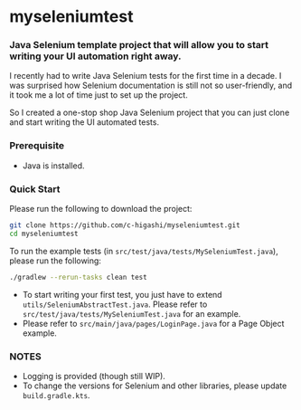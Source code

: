 # myseleniumtest

### Java Selenium template project that will allow you to start writing your UI automation right away.
I recently had to write Java Selenium tests for the first time in a decade.  I was surprised how Selenium documentation is still not so user-friendly, and it took me a lot of time just to set up the project.

So I created a one-stop shop Java Selenium project that you can just clone and start writing the UI automated tests.  

### Prerequisite
* Java is installed.

### Quick Start
Please run the following to download the project:
```bash
git clone https://github.com/c-higashi/myseleniumtest.git
cd myseleniumtest
```

To run the example tests (in `src/test/java/tests/MySeleniumTest.java`), please run the following:
```bash
./gradlew --rerun-tasks clean test
```
* To start writing your first test, you just have to extend `utils/SeleniumAbstractTest.java`.  Please refer to `src/test/java/tests/MySeleniumTest.java` for an example.
* Please refer to `src/main/java/pages/LoginPage.java` for a Page Object example.

### NOTES
* Logging is provided (though still WIP).
* To change the versions for Selenium and other libraries, please update `build.gradle.kts`. 




